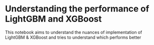 # Understanding the performance of LightGBM and XGBoost
 This notebook aims to understand the nuances of implementation of LightGBM & XGBoost and tries to understand which performs better
